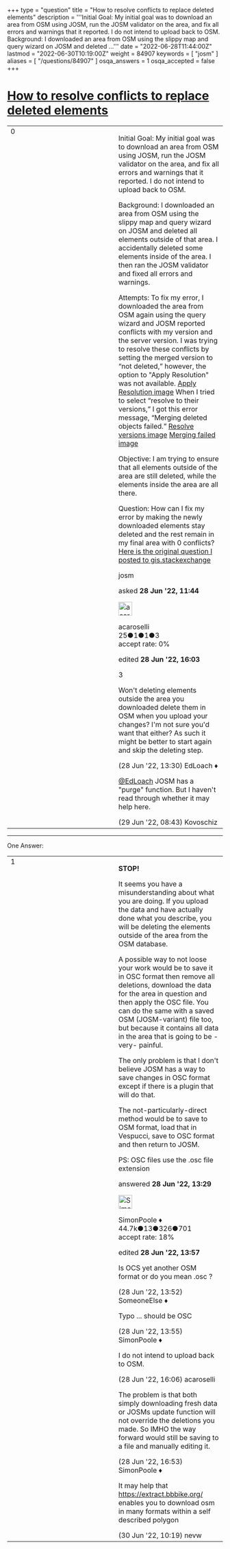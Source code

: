 +++
type = "question"
title = "How to resolve conflicts to replace deleted elements"
description = '''Initial Goal: My initial goal was to download an area from OSM using JOSM, run the JOSM validator on the area, and fix all errors and warnings that it reported. I do not intend to upload back to OSM. Background: I downloaded an area from OSM using the slippy map and query wizard on JOSM and deleted ...'''
date = "2022-06-28T11:44:00Z"
lastmod = "2022-06-30T10:19:00Z"
weight = 84907
keywords = [ "josm" ]
aliases = [ "/questions/84907" ]
osqa_answers = 1
osqa_accepted = false
+++

<div class="headNormal">

# [How to resolve conflicts to replace deleted elements](/questions/84907/how-to-resolve-conflicts-to-replace-deleted-elements)

</div>

<div id="main-body">

<div id="askform">

<table id="question-table" style="width:100%;">
<colgroup>
<col style="width: 50%" />
<col style="width: 50%" />
</colgroup>
<tbody>
<tr>
<td style="width: 30px; vertical-align: top"><div class="vote-buttons">
<span id="post-84907-upvote" class="ajax-command post-vote up" rel="nofollow" title="I like this post (click again to cancel)"> </span>
<div id="post-84907-score" class="post-score" title="current number of votes">
0
</div>
<span id="post-84907-downvote" class="ajax-command post-vote down" rel="nofollow" title="I dont like this post (click again to cancel)"> </span> <span id="favorite-mark" class="ajax-command favorite-mark" rel="nofollow" title="mark/unmark this question as favorite (click again to cancel)"> </span>
<div id="favorite-count" class="favorite-count">
&#10;</div>
</div></td>
<td><div id="item-right">
<div class="question-body">
<p>Initial Goal: My initial goal was to download an area from OSM using JOSM, run the JOSM validator on the area, and fix all errors and warnings that it reported. I do not intend to upload back to OSM.</p>
<p>Background: I downloaded an area from OSM using the slippy map and query wizard on JOSM and deleted all elements outside of that area. I accidentally deleted some elements inside of the area. I then ran the JOSM validator and fixed all errors and warnings.</p>
<p>Attempts: To fix my error, I downloaded the area from OSM again using the query wizard and JOSM reported conflicts with my version and the server version. I was trying to resolve these conflicts by setting the merged version to “not deleted,” however, the option to "Apply Resolution" was not available. <a href="https://imgur.com/R9rUptn">Apply Resolution image</a> When I tried to select “resolve to their versions,” I got this error message, “Merging deleted objects failed.” <a href="https://imgur.com/MaS4d0d">Resolve versions image</a> <a href="https://imgur.com/dxVp8v7">Merging failed image</a></p>
<p>Objective: I am trying to ensure that all elements outside of the area are still deleted, while the elements inside the area are all there.</p>
<p>Question: How can I fix my error by making the newly downloaded elements stay deleted and the rest remain in my final area with 0 conflicts? <a href="https://gis.stackexchange.com/q/434260/207664">Here is the original question I posted to gis.stackexchange</a></p>
</div>
<div id="question-tags" class="tags-container tags">
<span class="post-tag tag-link-josm" rel="tag" title="see questions tagged &#39;josm&#39;">josm</span>
</div>
<div id="question-controls" class="post-controls">
&#10;</div>
<div class="post-update-info-container">
<div class="post-update-info post-update-info-user">
<p>asked <strong>28 Jun '22, 11:44</strong></p>
<img src="https://secure.gravatar.com/avatar/51c86de0c429fb2c12434eb046697359?s=32&amp;d=identicon&amp;r=g" class="gravatar" width="32" height="32" alt="acaroselli&#39;s gravatar image" />
<p><span>acaroselli</span><br />
<span class="score" title="25 reputation points">25</span><span title="1 badges"><span class="badge1">●</span><span class="badgecount">1</span></span><span title="1 badges"><span class="silver">●</span><span class="badgecount">1</span></span><span title="3 badges"><span class="bronze">●</span><span class="badgecount">3</span></span><br />
<span class="accept_rate" title="Rate of the user&#39;s accepted answers">accept rate:</span> <span title="acaroselli has no accepted answers">0%</span></p>
</div>
<div class="post-update-info post-update-info-edited">
<p><span> edited <strong>28 Jun '22, 16:03</strong> </span></p>
</div>
</div>
<div id="comments-container-84907" class="comments-container">
<span id="84911"></span>
<div id="comment-84911" class="comment">
<div id="post-84911-score" class="comment-score">
3
</div>
<div class="comment-text">
<p>Won't deleting elements outside the area you downloaded delete them in OSM when you upload your changes? I'm not sure you'd want that either? As such it might be better to start again and skip the deleting step.</p>
</div>
<div id="comment-84911-info" class="comment-info">
<span class="comment-age">(28 Jun '22, 13:30)</span> <span class="comment-user userinfo">EdLoach ♦</span>
</div>
</div>
<span id="84917"></span>
<div id="comment-84917" class="comment">
<div id="post-84917-score" class="comment-score">
&#10;</div>
<div class="comment-text">
<p><a href="https://help.openstreetmap.org/users/339/edloach">@EdLoach</a> JOSM has a "purge" function. But I haven't read through whether it may help here.</p>
</div>
<div id="comment-84917-info" class="comment-info">
<span class="comment-age">(29 Jun '22, 08:43)</span> <span class="comment-user userinfo">Kovoschiz</span>
</div>
</div>
</div>
<div id="comment-tools-84907" class="comment-tools">
&#10;</div>
<div class="clear">
&#10;</div>
<div id="comment-84907-form-container" class="comment-form-container">
&#10;</div>
<div class="clear">
&#10;</div>
</div></td>
</tr>
</tbody>
</table>

------------------------------------------------------------------------

<div class="tabBar">

<span id="sort-top"></span>

<div class="headQuestions">

One Answer:

</div>

</div>

<span id="84910"></span>

<div id="answer-container-84910" class="answer">

<table style="width:100%;">
<colgroup>
<col style="width: 50%" />
<col style="width: 50%" />
</colgroup>
<tbody>
<tr>
<td style="width: 30px; vertical-align: top"><div class="vote-buttons">
<span id="post-84910-upvote" class="ajax-command post-vote up" rel="nofollow" title="I like this post (click again to cancel)"> </span>
<div id="post-84910-score" class="post-score" title="current number of votes">
1
</div>
<span id="post-84910-downvote" class="ajax-command post-vote down" rel="nofollow" title="I dont like this post (click again to cancel)"> </span>
</div></td>
<td><div class="item-right">
<div class="answer-body">
<p><strong>STOP!</strong></p>
<p>It seems you have a misunderstanding about what you are doing. If you upload the data and have actually done what you describe, you will be deleting the elements outside of the area from the OSM database.</p>
<p>A possible way to not loose your work would be to save it in OSC format then remove all deletions, download the data for the area in question and then apply the OSC file. You can do the same with a saved OSM (JOSM-variant) file too, but because it contains all data in the area that is going to be -very- painful.</p>
<p>The only problem is that I don't believe JOSM has a way to save changes in OSC format except if there is a plugin that will do that.</p>
<p>The not-particularly-direct method would be to save to OSM format, load that in Vespucci, save to OSC format and then return to JOSM.</p>
<p>PS: OSC files use the .osc file extension</p>
</div>
<div class="answer-controls post-controls">
&#10;</div>
<div class="post-update-info-container">
<div class="post-update-info post-update-info-user">
<p>answered <strong>28 Jun '22, 13:29</strong></p>
<img src="https://secure.gravatar.com/avatar/ad2513d6f8e3d709d576ace900c12fa5?s=32&amp;d=identicon&amp;r=g" class="gravatar" width="32" height="32" alt="SimonPoole&#39;s gravatar image" />
<p><span>SimonPoole ♦</span><br />
<span class="score" title="44667 reputation points"><span>44.7k</span></span><span title="13 badges"><span class="badge1">●</span><span class="badgecount">13</span></span><span title="326 badges"><span class="silver">●</span><span class="badgecount">326</span></span><span title="701 badges"><span class="bronze">●</span><span class="badgecount">701</span></span><br />
<span class="accept_rate" title="Rate of the user&#39;s accepted answers">accept rate:</span> <span title="SimonPoole has 209 accepted answers">18%</span></p>
</div>
<div class="post-update-info post-update-info-edited">
<p><span> edited <strong>28 Jun '22, 13:57</strong> </span></p>
</div>
</div>
<div id="comments-container-84910" class="comments-container">
<span id="84912"></span>
<div id="comment-84912" class="comment">
<div id="post-84912-score" class="comment-score">
&#10;</div>
<div class="comment-text">
<p>Is OCS yet another OSM format or do you mean .osc ?</p>
</div>
<div id="comment-84912-info" class="comment-info">
<span class="comment-age">(28 Jun '22, 13:52)</span> <span class="comment-user userinfo">SomeoneElse ♦</span>
</div>
</div>
<span id="84913"></span>
<div id="comment-84913" class="comment">
<div id="post-84913-score" class="comment-score">
&#10;</div>
<div class="comment-text">
<p>Typo ... should be OSC</p>
</div>
<div id="comment-84913-info" class="comment-info">
<span class="comment-age">(28 Jun '22, 13:55)</span> <span class="comment-user userinfo">SimonPoole ♦</span>
</div>
</div>
<span id="84914"></span>
<div id="comment-84914" class="comment">
<div id="post-84914-score" class="comment-score">
&#10;</div>
<div class="comment-text">
<p>I do not intend to upload back to OSM.</p>
</div>
<div id="comment-84914-info" class="comment-info">
<span class="comment-age">(28 Jun '22, 16:06)</span> <span class="comment-user userinfo">acaroselli</span>
</div>
</div>
<span id="84915"></span>
<div id="comment-84915" class="comment">
<div id="post-84915-score" class="comment-score">
&#10;</div>
<div class="comment-text">
<p>The problem is that both simply downloading fresh data or JOSMs update function will not override the deletions you made. So IMHO the way forward would still be saving to a file and manually editing it.</p>
</div>
<div id="comment-84915-info" class="comment-info">
<span class="comment-age">(28 Jun '22, 16:53)</span> <span class="comment-user userinfo">SimonPoole ♦</span>
</div>
</div>
<span id="84921"></span>
<div id="comment-84921" class="comment">
<div id="post-84921-score" class="comment-score">
&#10;</div>
<div class="comment-text">
<p>It may help that <a href="https://extract.bbbike.org/">https://extract.bbbike.org/</a> enables you to download osm in many formats within a self described polygon</p>
</div>
<div id="comment-84921-info" class="comment-info">
<span class="comment-age">(30 Jun '22, 10:19)</span> <span class="comment-user userinfo">nevw</span>
</div>
</div>
</div>
<div id="comment-tools-84910" class="comment-tools">
&#10;</div>
<div class="clear">
&#10;</div>
<div id="comment-84910-form-container" class="comment-form-container">
&#10;</div>
<div class="clear">
&#10;</div>
</div></td>
</tr>
</tbody>
</table>

</div>

<div class="paginator-container-left">

</div>

</div>

</div>

